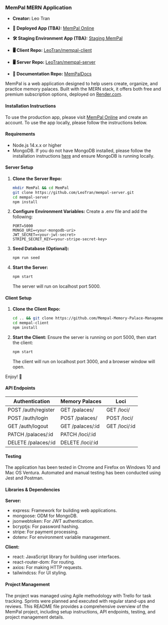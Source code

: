 ### MemPal MERN Application

- **Creator:** Leo Tran

- **💎 Deployed App (TBA):** [MemPal Online](https://www.mempal.online/)
- **🛠 Staging Environment App (TBA):** [Staging MemPal](https://staging.mempal.online/)
- **🖥 Client Repo:** [LeoTran/mempal-client](https://github.com/Mempal-Memory-Palace-Management-System/MemPal-FrontEnd-Client)
- **🖥 Server Repo:** [LeoTran/mempal-server](https://github.com/Mempal-Memory-Palace-Management-System/MemPal-BackEnd-Server)
- **📖 Documentation Repo:** [MemPalDocs](https://github.com/Mempal-Memory-Palace-Management-System/MemPal-Docs)

MemPal is a web application designed to help users create, organize, and practice memory palaces. Built with the MERN stack, it offers both free and premium subscription options, deployed on [Render.com](https://render.com/).

#### Installation Instructions

To use the production app, please visit [MemPal Online](https://www.mempal.online/) and create an account. To use the app locally, please follow the instructions below.

#### Requirements

- Node.js 14.x.x or higher
- MongoDB. If you do not have MongoDB installed, please follow the installation instructions [here](https://docs.mongodb.com/manual/installation/) and ensure MongoDB is running locally.

#### Server Setup

1. **Clone the Server Repo:**
    ```bash
    mkdir MemPal && cd MemPal
    git clone https://github.com/LeoTran/mempal-server.git
    cd mempal-server
    npm install
    ```

2. **Configure Environment Variables:**
    Create a .env file and add the following:
    ```plaintext
    PORT=5000
    MONGO_URI=<your-mongodb-uri>
    JWT_SECRET=<your-jwt-secret>
    STRIPE_SECRET_KEY=<your-stripe-secret-key>
    ```

3. **Seed Database (Optional):**
    ```bash
    npm run seed
    ```

4. **Start the Server:**
    ```bash
    npm start
    ```
    The server will run on localhost port 5000.

#### Client Setup

1. **Clone the Client Repo:**
    ```bash
    cd .. && git clone https://github.com/Mempal-Memory-Palace-Management-System/MemPal-FrontEnd-Client
    cd mempal-client
    npm install
    ```

2. **Start the Client:**
    Ensure the server is running on port 5000, then start the client:
    ```bash
    npm start
    ```
    The client will run on localhost port 3000, and a browser window will open.

Enjoy! 🙂

#### API Endpoints

| Authentication     | Memory Palaces | Loci       |
| ------------------- | -------------- | ---------- |
| POST /auth/register | GET /palaces/  | GET /loci/ |
| POST /auth/login    | POST /palaces/ | POST /loci/ |
| GET /auth/logout    | GET /palaces/:id | GET /loci/:id |
| PATCH /palaces/:id  | PATCH /loci/:id |
| DELETE /palaces/:id | DELETE /loci/:id |

#### Testing

The application has been tested in Chrome and Firefox on Windows 10 and Mac OS Ventura. Automated and manual testing has been conducted using Jest and Postman.

#### Libraries & Dependencies

**Server:**
- express: Framework for building web applications.
- mongoose: ODM for MongoDB.
- jsonwebtoken: For JWT authentication.
- bcryptjs: For password hashing.
- stripe: For payment processing.
- dotenv: For environment variable management.

**Client:**
- react: JavaScript library for building user interfaces.
- react-router-dom: For routing.
- axios: For making HTTP requests.
- tailwindcss: For UI styling.

#### Project Management

The project was managed using Agile methodology with Trello for task tracking. Sprints were planned and executed with regular stand-ups and reviews. This README file provides a comprehensive overview of the MemPal project, including setup instructions, API endpoints, testing, and project management details.
